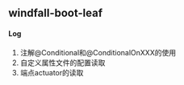 ## windfall-boot-leaf

#### Log

1. 注解@Conditional和@ConditionalOnXXX的使用
2. 自定义属性文件的配置读取
3. 端点actuator的读取
